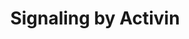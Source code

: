 ---
annotations:
- id: PW:0000003
  parent: signaling pathway
  type: Pathway Ontology
  value: signaling pathway
authors:
- ReactomeTeam
- Anwesha
- Egonw
description: 'Activin was initially discovered as an activator of follicle stimulating
  hormone in the pituitary gland. It has since been shown to be an important participant
  in the differentiation of embryonic cells into mesodermal and endodermal layers.
  Activin binds the Activin receptor and triggers downstream events: phosphorylation
  of SMAD2 and SMAD3 followed by activation of gene expression (reviewed in Attisano
  et al. 1996, Willis et al. 1996, Chen et al. 2006, Hinck 2012).  Activins are dimers
  comprising activin A (INHBA:INHBA), activin AB (INHBA:INHBB), and activin B (INHBB:INHBB).
  Activin first binds the type II receptor (ACVR2A, ACVR2B) and this complex then
  interacts with the type I receptor (ACVR1B, ACVR1C) (Attisano et al. 1996). The
  type II receptor phosphorylates the type I receptor and then the phosphorylated
  type I receptor phosphorylates SMAD2 and SMAD3. Dimers of phosphorylated SMAD2/3
  bind SMAD4 and the resulting ternary complex enters the nucleus and activates target
  genes.  View original pathway at [http://www.reactome.org/PathwayBrowser/#DIAGRAM=1502540
  Reactome].'
last-edited: 2021-01-25
organisms:
- Homo sapiens
redirect_from:
- /index.php/Pathway:WP2791
- /instance/WP2791
revision: null
schema-jsonld:
- '@context': https://schema.org/
  '@id': https://wikipathways.github.io/pathways/WP2791.html
  '@type': Dataset
  creator:
    '@type': Organization
    name: WikiPathways
  description: 'Activin was initially discovered as an activator of follicle stimulating
    hormone in the pituitary gland. It has since been shown to be an important participant
    in the differentiation of embryonic cells into mesodermal and endodermal layers.
    Activin binds the Activin receptor and triggers downstream events: phosphorylation
    of SMAD2 and SMAD3 followed by activation of gene expression (reviewed in Attisano
    et al. 1996, Willis et al. 1996, Chen et al. 2006, Hinck 2012).  Activins are
    dimers comprising activin A (INHBA:INHBA), activin AB (INHBA:INHBB), and activin
    B (INHBB:INHBB). Activin first binds the type II receptor (ACVR2A, ACVR2B) and
    this complex then interacts with the type I receptor (ACVR1B, ACVR1C) (Attisano
    et al. 1996). The type II receptor phosphorylates the type I receptor and then
    the phosphorylated type I receptor phosphorylates SMAD2 and SMAD3. Dimers of phosphorylated
    SMAD2/3 bind SMAD4 and the resulting ternary complex enters the nucleus and activates
    target genes.  View original pathway at [http://www.reactome.org/PathwayBrowser/#DIAGRAM=1502540
    Reactome].'
  keywords:
  - A,AB,B:ACVR2A,B:ACVR1B
  - A,AB,B:ACVR2A,B:p-ACVR1B
  - AB,B:ACVR2A,B:ACVR1C
  - AB,B:ACVR2A,B:p-ACVR1C
  - ACVR1B
  - 'ACVR1B '
  - ACVR1C
  - 'ACVR1C '
  - 'ACVR2A '
  - ACVR2A,B
  - 'ACVR2B '
  - ADP
  - ATP
  - Activin
  - Activin A,AB,B
  - Activin A,AB,B:FST
  - Activin A,AB,B:FSTL3
  - Activin AB,B
  - Activin Response
  - 'Activin Response Element '
  - Activin:ACVR2A,B:p-ACVR1B,C
  - 'DRAP1 '
  - Element
  - FOXH1
  - 'FOXH1 '
  - FOXH1:DRAP1
  - FST
  - 'FST '
  - FSTL3
  - 'FSTL3 '
  - 'INHBA '
  - 'INHBB '
  - 'SMAD2 '
  - SMAD2,3:SMAD4:FOXH1:Activin Response Element
  - SMAD2/3
  - 'SMAD3 '
  - SMAD4
  - 'SMAD4 '
  - p-2S-SMAD2/3
  - p-2S-SMAD2/3:SMAD4
  - 'p-4S,T188,T206-ACVR1B '
  - 'p-S423,S425-SMAD3 '
  - 'p-S465,S467-SMAD2 '
  - 'p-T175,S177,S179,S181,T194-ACVR1C '
  license: CC0
  name: Signaling by Activin
seo: CreativeWork
title: Signaling by Activin
wpid: WP2791
---
